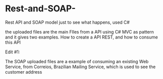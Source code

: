 # Rest-and-SOAP-
Rest API and SOAP model just to see what happens, used C#

the uploaded files are the main FIles from a API using C# MVC as pattern and it gives two examples. How to create a API REST, and how to consume this API

Edit #1:

The SOAP uploaded files are a  example of consuming an existing Web Service, from Correios, Brazilian Mailing Service, which is used to see the customer address
